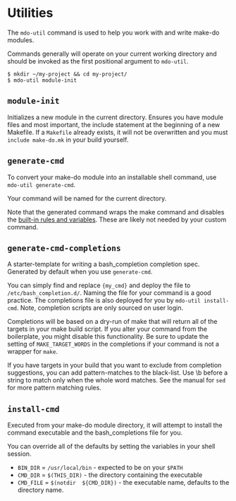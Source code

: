 # Utilities

The `mdo-util` command is used to help you work with and write make-do modules.

Commands generally will operate on your current working directory and should be invoked as the first positional argument to `mdo-util`.

```shell
$ mkdir ~/my-project && cd my-project/
$ mdo-util module-init
```

## `module-init`

Initializes a new module in the current directory. Ensures you have module files and most important, the include statement at the beginning of a new Makefile. If a `Makefile` already exists, it will not be overwritten and you must `include make-do.mk` in your build yourself.

## `generate-cmd`

To convert your make-do module into an installable shell command, use `mdo-util generate-cmd`.

Your command will be named for the current directory.

Note that the generated command wraps the make command and disables the [built-in rules and variables](https://www.gnu.org/software/make/manual/make.html#Catalogue-of-Rules). These are likely not needed by your custom command. 

## `generate-cmd-completions`

A starter-template for writing a bash_completion completion spec. Generated by default when you use `generate-cmd`.

You can simply find and replace `{my_cmd}` and deploy the file to `/etc/bash_completion.d/`. Naming the file for your command is a good practice. The completions file is also deployed for you by  `mdo-util install-cmd`. Note, completion scripts are only sourced on user login.

Completions will be based on a dry-run of make that will return all of the targets in your make build script. If you alter your command from the boilerplate, you might disable this functionality. Be sure to update the setting of `MAKE_TARGET_WORDS` in the completions if your command is not a wrapper for `make`.

If you have targets in your build that you want to exclude from completion suggestions, you can add pattern-matches to the black-list. Use \b before a string to match only when the whole word matches. See the manual for `sed` for more pattern matching rules.

## `install-cmd`

Executed from your make-do module directory, it will attempt to install the command executable and the bash_completions file for you.

You can override all of the defaults by setting the variables in your shell session.

- `BIN_DIR` = `/usr/local/bin` - expected to be on your `$PATH`
- `CMD_DIR` = `$(THIS_DIR)` - the directory containing the executable
- `CMD_FILE` = `$(notdir  ${CMD_DIR})` - the executable name, defaults to the directory name.


